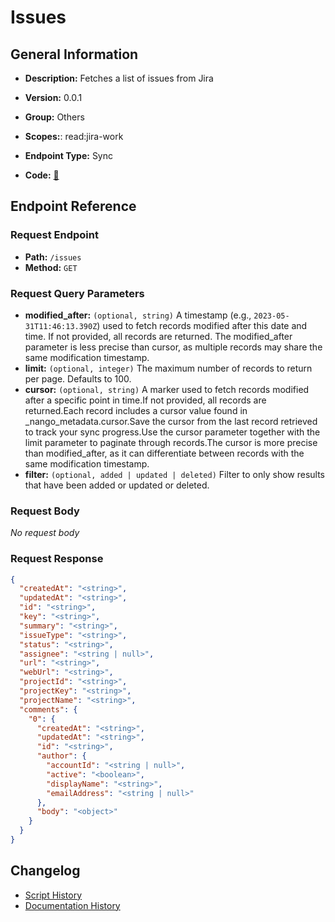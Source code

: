 # Issues

## General Information

- **Description:** Fetches a list of issues from Jira

- **Version:** 0.0.1
- **Group:** Others
- **Scopes:**: read:jira-work
- **Endpoint Type:** Sync
- **Code:** [🔗](https://github.com/NangoHQ/integration-templates/tree/main/integrations/jira/syncs/issues.ts)

## Endpoint Reference

### Request Endpoint

- **Path:** `/issues`
- **Method:** `GET`

### Request Query Parameters

- **modified_after:** `(optional, string)` A timestamp (e.g., `2023-05-31T11:46:13.390Z`) used to fetch records modified after this date and time. If not provided, all records are returned. The modified_after parameter is less precise than cursor, as multiple records may share the same modification timestamp.
- **limit:** `(optional, integer)` The maximum number of records to return per page. Defaults to 100.
- **cursor:** `(optional, string)` A marker used to fetch records modified after a specific point in time.If not provided, all records are returned.Each record includes a cursor value found in _nango_metadata.cursor.Save the cursor from the last record retrieved to track your sync progress.Use the cursor parameter together with the limit parameter to paginate through records.The cursor is more precise than modified_after, as it can differentiate between records with the same modification timestamp.
- **filter:** `(optional, added | updated | deleted)` Filter to only show results that have been added or updated or deleted.

### Request Body

_No request body_

### Request Response

```json
{
  "createdAt": "<string>",
  "updatedAt": "<string>",
  "id": "<string>",
  "key": "<string>",
  "summary": "<string>",
  "issueType": "<string>",
  "status": "<string>",
  "assignee": "<string | null>",
  "url": "<string>",
  "webUrl": "<string>",
  "projectId": "<string>",
  "projectKey": "<string>",
  "projectName": "<string>",
  "comments": {
    "0": {
      "createdAt": "<string>",
      "updatedAt": "<string>",
      "id": "<string>",
      "author": {
        "accountId": "<string | null>",
        "active": "<boolean>",
        "displayName": "<string>",
        "emailAddress": "<string | null>"
      },
      "body": "<object>"
    }
  }
}
```

## Changelog

- [Script History](https://github.com/NangoHQ/integration-templates/commits/main/integrations/jira/syncs/issues.ts)
- [Documentation History](https://github.com/NangoHQ/integration-templates/commits/main/integrations/jira/syncs/issues.md)

